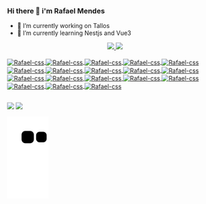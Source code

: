 ### Hi there 👋 i'm Rafael Mendes

- 🔭 I’m currently working on Tallos
- 🌱 I’m currently learning Nestjs and Vue3
<div align="center">
  <a href="https://github.com/RafaelMendes01">
  <img height="160em" src="https://github-readme-stats.vercel.app/api?username=RafaelMendes01&show_icons=true&theme=chartreuse-dark&include_all_commits=true&count_private=true"/>
  <img height="160em" src="https://github-readme-stats.vercel.app/api/top-langs/?username=RafaelMendes01&layout=compact&langs_count=7&theme=vision-friendly-dark"/>
</div>
<div style="display: inline_block"><br>
<img align="center" alt="Rafael-css" height="30" width="40" src="https://cdn.jsdelivr.net/gh/devicons/devicon/icons/html5/html5-original.svg"/>
<img align="center" alt="Rafael-css" height="30" width="40" src="https://cdn.jsdelivr.net/gh/devicons/devicon/icons/css3/css3-original.svg" />
<img align="center" alt="Rafael-css" height="30" width="40" src="https://cdn.jsdelivr.net/gh/devicons/devicon/icons/javascript/javascript-original.svg" />
<img align="center" alt="Rafael-css" height="30" width="40" src="https://cdn.jsdelivr.net/gh/devicons/devicon/icons/typescript/typescript-original.svg"/>
<img align="center" alt="Rafael-css" height="30" width="40" src="https://cdn.jsdelivr.net/gh/devicons/devicon/icons/nodejs/nodejs-original.svg"/>
<img align="center" alt="Rafael-css" height="30" width="40" src="https://cdn.jsdelivr.net/gh/devicons/devicon/icons/vuejs/vuejs-original.svg"/>
<img align="center" alt="Rafael-css" height="30" width="40" src="https://cdn.jsdelivr.net/gh/devicons/devicon/icons/nestjs/nestjs-plain.svg"/>
<img align="center" alt="Rafael-css" height="30" width="40" src="https://cdn.jsdelivr.net/gh/devicons/devicon/icons/bootstrap/bootstrap-original.svg"/>
<img align="center" alt="Rafael-css" height="30" width="40" src="https://cdn.jsdelivr.net/gh/devicons/devicon/icons/docker/docker-original.svg"/>
<img align="center" alt="Rafael-css" height="30" width="40" src="https://cdn.jsdelivr.net/gh/devicons/devicon/icons/mongodb/mongodb-original.svg"/>
<img align="center" alt="Rafael-css" height="30" width="40" src="https://cdn.jsdelivr.net/gh/devicons/devicon/icons/figma/figma-original.svg"/>
<img align="center" alt="Rafael-css" height="30" width="40" src="https://cdn.jsdelivr.net/gh/devicons/devicon/icons/sass/sass-original.svg"/>
<img align="center" alt="Rafael-css" height="30" width="40" src="https://cdn.jsdelivr.net/gh/devicons/devicon/icons/jest/jest-plain.svg"/>
<img align="center" alt="Rafael-css" height="30" width="40" src="https://cdn.jsdelivr.net/gh/devicons/devicon/icons/jira/jira-original-wordmark.svg"/>
<img align="center" alt="Rafael-css" height="30" width="40" src="https://cdn.jsdelivr.net/gh/devicons/devicon/icons/linux/linux-plain.svg" />
<img align="center" alt="Rafael-css" height="30" width="40" src="https://cdn.jsdelivr.net/gh/devicons/devicon/icons/mysql/mysql-original.svg" />
<img align="center" alt="Rafael-css" height="30" width="40" src="https://cdn.jsdelivr.net/gh/devicons/devicon/icons/nginx/nginx-original.svg" />
<img align="center" alt="Rafael-css" height="30" width="40" src="https://cdn.jsdelivr.net/gh/devicons/devicon/icons/socketio/socketio-original.svg" />
</div>
  
  ##
  
 <div>
 <a href="mailto:rafaelmendes24122003@gmail.com" target="_blank"><img src="https://img.shields.io/badge/Gmail-D14836?style=for-the-badge&logo=gmail&logoColor=white" target="_blank"></a>
 <a href="https://www.linkedin.com/in/rafael-mendes-laur%C3%AAnio-227a39211" target="_blank"><img src="https://img.shields.io/badge/LinkedIn-0077B5?style=for-the-badge&logo=linkedin&logoColor=white" target="_blank"></a>
 </div>
 
 ![snake gif](https://github.com/Formandodev/Formandodev/blob/output/github-contribution-grid-snake.svg)
